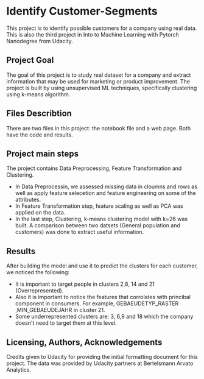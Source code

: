 # Identify Customer-Segments
This project is to identify possible customers for a company using real data. 
This is also the third project in Into to Machine Learning with Pytorch Nanodegree from Udacity. 

## Project Goal 
The goal of this project is to study real dataset for a company and extract information that may be used for marketing or product improvement.
The project is built by using unsupervised ML techniques, specifically clustering using k-means algorithm. 

## Files Describtion
There are two files in this project: the notebook file and a web page. Both have the code and results. 


## Project main steps
The project contains Data Preprocessing, Feature Transformation and Clustering. 
* In Data Preprocessin, we assessed missing data in cloumns and rows as well as apply feature selecetion and feature engineering on some of the attributes. 
* In Feature Transformation step, feature scaling as well as PCA was applied on the data. 
* In the last step, Clustering, k-means clustering model with k=26 was built. A comparison between two datsets (General population and customers) was done to extract useful information. 

## Results 
After building the model and use it to predict the clusters for each customer, we noticed the following:
* It is important to target people in clusters 2,8, 14 and 21 (Overrepresented).
* Also it is important to notice the features that corrolates with princibal component in consumers. For example, GEBAEUDETYP_RASTER ,MIN_GEBAEUDEJAHR in cluster 21.
* Some underrepresented clusters are: 3, 6,9 and 18 which the company doesn't need to target them at this level. 

## Licensing, Authors, Acknowledgements
Credits given to Udacity for providing the initial formatting document for this project. The data was provided by Udacity partners at Bertelsmann Arvato Analytics.

